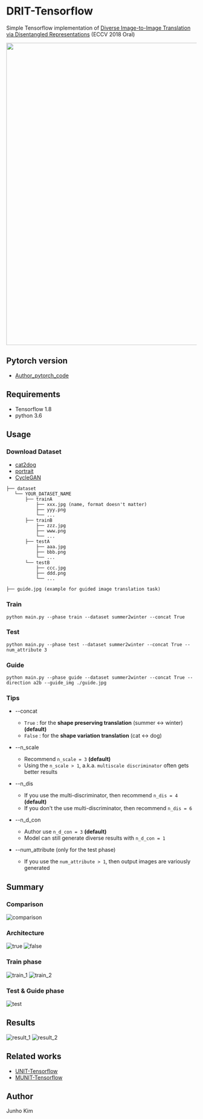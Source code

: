 # DRIT-Tensorflow
Simple Tensorflow implementation of [Diverse Image-to-Image Translation via Disentangled Representations](https://arxiv.org/abs/1808.00948) (ECCV 2018 Oral)

<img src='./assets/final.gif' width="800px">

## Pytorch version
* [Author_pytorch_code](https://github.com/HsinYingLee/DRIT)

## Requirements
* Tensorflow 1.8
* python 3.6

## Usage
### Download Dataset
* [cat2dog](http://vllab.ucmerced.edu/hylee/DRIT/datasets/cat2dog)
* [portrait](http://vllab.ucmerced.edu/hylee/DRIT/datasets/portrait)
* [CycleGAN](https://people.eecs.berkeley.edu/~taesung_park/CycleGAN/datasets/)

```
├── dataset
   └── YOUR_DATASET_NAME
       ├── trainA
           ├── xxx.jpg (name, format doesn't matter)
           ├── yyy.png
           └── ...
       ├── trainB
           ├── zzz.jpg
           ├── www.png
           └── ...
       ├── testA
           ├── aaa.jpg 
           ├── bbb.png
           └── ...
       └── testB
           ├── ccc.jpg 
           ├── ddd.png
           └── ...
           
├── guide.jpg (example for guided image translation task)
```
  
### Train
```
python main.py --phase train --dataset summer2winter --concat True
```

### Test
```
python main.py --phase test --dataset summer2winter --concat True --num_attribute 3
```

### Guide
```
python main.py --phase guide --dataset summer2winter --concat True --direction a2b --guide_img ./guide.jpg
```

### Tips
* --concat
  * `True` : for the **shape preserving translation** (summer <-> winter) **(default)**
  * `False` : for the **shape variation translation** (cat <-> dog)
  
* --n_scale
  * Recommend `n_scale = 3` **(default)**
  * Using the `n_scale > 1`, a.k.a. `multiscale discriminator` often gets better results
  
* --n_dis
  * If you use the multi-discriminator, then recommend `n_dis = 4` **(default)**
  * If you don't the use multi-discriminator, then recommend `n_dis = 6`
  
* --n_d_con
  * Author use `n_d_con = 3` **(default)**
  * Model can still generate diverse results with `n_d_con = 1`
  
* --num_attribute (only for the test phase)
  * If you use the `num_attribute > 1`, then output images are variously generated

## Summary
### Comparison
![comparison](./assets/comparison.png)

### Architecture
![true](./assets/true.png)
![false](./assets/false.png)

### Train phase
![train_1](./assets/train_1.png)
![train_2](./assets/train_2.png)

### Test & Guide phase
![test](./assets/test.png)

## Results
![result_1](./assets/result1.png)
![result_2](./assets/result2.png)

## Related works
* [UNIT-Tensorflow](https://github.com/taki0112/UNIT-Tensorflow)
* [MUNIT-Tensorflow](https://github.com/taki0112/MUNIT-Tensorflow)

## Author
Junho Kim
